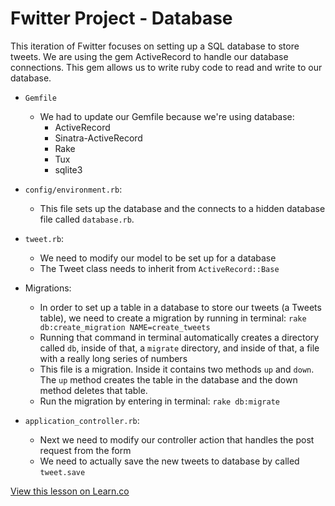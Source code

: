 # Fwitter Project - Database

This iteration of Fwitter focuses on setting up a SQL database to store tweets. We are using the gem ActiveRecord to handle our database connections. This gem allows us to write ruby code to read and write to our database.

+ `Gemfile`
  * We had to update our Gemfile because we're using database:
    * ActiveRecord
    * Sinatra-ActiveRecord
    * Rake
    * Tux
    * sqlite3

+ `config/environment.rb`:
  * This file sets up the database and the connects to a hidden database file called `database.rb`.

+ `tweet.rb`:
  * We need to modify our model to be set up for a database
  * The Tweet class needs to inherit from `ActiveRecord::Base`
+ Migrations:
  * In order to set up a table in a database to store our tweets (a Tweets table), we need to create a migration by running in terminal: `rake db:create_migration NAME=create_tweets`
  * Running that command in terminal automatically creates a directory called `db`, inside of that, a `migrate` directory, and inside of that, a file with a really long series of numbers
  * This file is a migration. Inside it contains two methods `up` and `down`. The `up` method creates the table in the database and the down method deletes that table.
  * Run the migration by entering in terminal: `rake db:migrate`

+ `application_controller.rb`:
  * Next we need to modify our controller action that handles the post request from the form
  * We need to actually save the new tweets to database by called `tweet.save`


<a href='https://learn.co/lessons/hs-fwitter-3-databases' data-visibility='hidden'>View this lesson on Learn.co</a>

